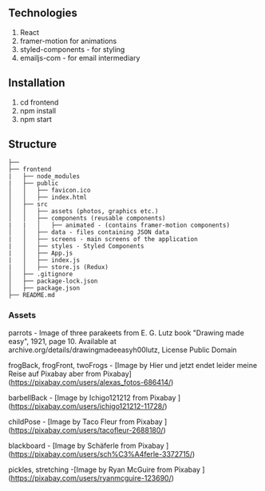 ## Technologies
1. React 
2. framer-motion for animations
3. styled-components - for styling
4. emailjs-com - for email intermediary



## Installation
1. cd frontend
2. npm install
3. npm start

## Structure
```
├── 
├── frontend
|   ├── node_modules
|   ├── public
│   │   ├── favicon.ico
│   │   ├── index.html
│   ├── src
│   │   ├── assets (photos, graphics etc.)
│   │   ├── components (reusable components) 
|   |   │   ├── animated - (contains framer-motion components)
│   │   ├── data - files containing JSON data 
|   │   ├── screens - main screens of the application
|   │   ├── styles - Styled Components
|   │   ├── App.js
|   │   ├── index.js
|   │   ├── store.js (Redux)
│   ├── .gitignore
│   ├── package-lock.json
│   ├── package.json
├── README.md
```
 ### Assets

 parrots - Image of three parakeets from E. G. Lutz book "Drawing made easy", 1921, page 10. Available at archive.org/details/drawingmadeeasyh00lutz, License Public Domain

 frogBack, frogFront, twoFrogs - [Image by Hier und jetzt endet leider meine Reise auf Pixabay aber from Pixabay] (https://pixabay.com/users/alexas_fotos-686414/)

 barbellBack - [Image by Ichigo121212 from Pixabay ] (https://pixabay.com/users/ichigo121212-11728/)

 childPose - [Image by Taco Fleur from Pixabay ] (https://pixabay.com/users/tacofleur-2688180/)

 blackboard - [Image by Schäferle from Pixabay ] (https://pixabay.com/users/sch%C3%A4ferle-3372715/)

 pickles, stretching -[Image by Ryan McGuire from Pixabay ] (https://pixabay.com/users/ryanmcguire-123690/)

 